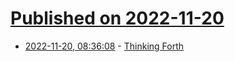 # [Published on 2022-11-20](index.md)

* [2022-11-20, 08:36:08](https://news.ycombinator.com/item?id=33679360) - [Thinking Forth](https://thinking-forth.sourceforge.net/)
